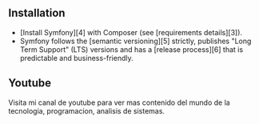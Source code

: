 Installation
------------

* [Install Symfony][4] with Composer (see [requirements details][3]).
* Symfony follows the [semantic versioning][5] strictly, publishes "Long Term
  Support" (LTS) versions and has a [release process][6] that is predictable and
  business-friendly.

Youtube
-------
Visita mi canal de youtube para ver mas contenido del mundo
de la tecnologia, programacion, analisis de sistemas. 
